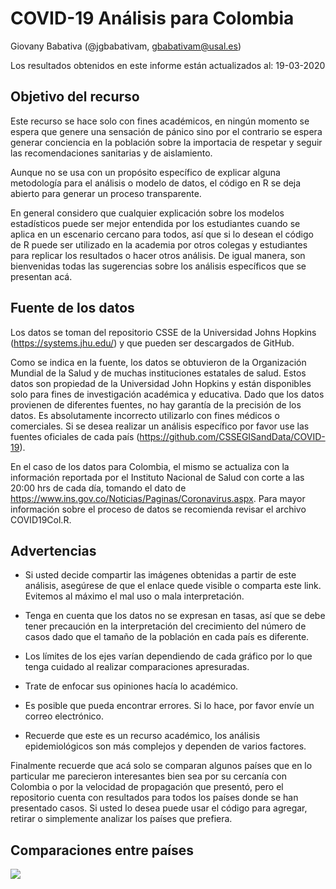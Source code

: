 # COVID-19 Análisis para Colombia

Giovany Babativa (@jgbabativam, gbabativam@usal.es)

Los resultados obtenidos en este informe están actualizados al: 19-03-2020


## Objetivo del recurso

Este recurso se hace solo con fines académicos, en ningún momento se espera que genere una sensación de pánico sino por el contrario se espera generar conciencia en la población sobre la importacia de respetar y seguir las recomendaciones sanitarias y de aislamiento.

Aunque no se usa con un propósito específico de explicar alguna metodología para el análisis o modelo de datos, el código en R se deja abierto para generar un proceso transparente. 

En general considero que cualquier explicación sobre los modelos estadísticos puede ser mejor entendida por los estudiantes cuando se aplica en un escenario cercano para todos, así que si lo desean el código de R puede ser utilizado en la academia por otros colegas y estudiantes para replicar los resultados o hacer otros análisis. De igual manera, son bienvenidas todas las sugerencias sobre los análisis específicos que se presentan acá.

## Fuente de los datos

Los datos se toman del repositorio CSSE de la Universidad Johns Hopkins (https://systems.jhu.edu/) y que pueden ser descargados de GitHub. 

Como se indica en la fuente, los datos se obtuvieron de la Organización Mundial de la Salud y de muchas instituciones estatales de salud. Estos datos son propiedad de la Universidad John Hopkins y están disponibles solo para fines de investigación académica y educativa.  Dado que los datos provienen de diferentes fuentes, no hay garantía de la precisión de los datos.  Es absolutamente incorrecto utilizarlo con fines médicos o comerciales. Si se desea realizar un análisis específico por favor use las fuentes oficiales de cada país (https://github.com/CSSEGISandData/COVID-19). 

En el caso de los datos para Colombia, el mismo se actualiza con la información reportada por el Instituto Nacional de Salud con corte a las 20:00 hrs de cada día, tomando el dato de https://www.ins.gov.co/Noticias/Paginas/Coronavirus.aspx. Para mayor información sobre el proceso de datos se recomienda revisar el archivo COVID19Col.R.

## Advertencias

- Si usted decide compartir las imágenes obtenidas a partir de este  análisis, asegúrese de que el enlace quede visible o comparta este link. Evitemos al máximo el mal uso o mala interpretación.

- Tenga en cuenta que los datos no se expresan en tasas, así que se debe tener precaución en la interpretación del crecimiento del número de casos dado que el tamaño de la población en cada país es diferente.

- Los límites de los ejes varían dependiendo de cada gráfico por lo que tenga cuidado al realizar comparaciones apresuradas.

- Trate de enfocar sus opiniones hacía lo académico.

- Es posible que pueda encontrar errores. Si lo hace, por favor envíe un correo electrónico.

- Recuerde que este es un recurso académico, los análisis epidemiológicos son más complejos y dependen de varios factores.

Finalmente recuerde que acá solo se comparan algunos países que en lo particular me parecieron interesantes bien sea por su cercanía con Colombia o por la velocidad de propagación que presentó, pero el repositorio cuenta con resultados para todos los países donde se han presentado casos. Si usted lo desea puede usar el código para agregar, retirar o simplemente analizar los países que prefiera.

## Comparaciones entre países

<image src="images/compara.png"> 
